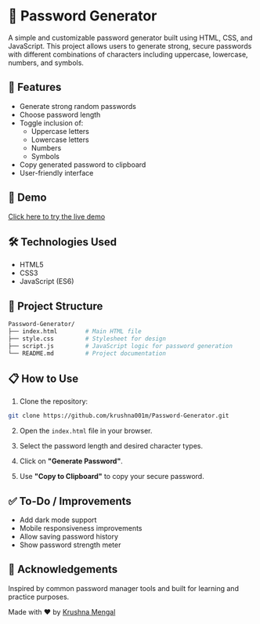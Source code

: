 
# 🔐 Password Generator

A simple and customizable password generator built using HTML, CSS, and JavaScript. This project allows users to generate strong, secure passwords with different combinations of characters including uppercase, lowercase, numbers, and symbols.

## 🌟 Features

- Generate strong random passwords
- Choose password length
- Toggle inclusion of:
  - Uppercase letters
  - Lowercase letters
  - Numbers
  - Symbols
- Copy generated password to clipboard
- User-friendly interface

## 🚀 Demo

[Click here to try the live demo](https://krushna001m.github.io/Password-Generator/)


## 🛠️ Technologies Used

- HTML5
- CSS3
- JavaScript (ES6)

## 📂 Project Structure

```bash
Password-Generator/
├── index.html        # Main HTML file
├── style.css         # Stylesheet for design
├── script.js         # JavaScript logic for password generation
└── README.md         # Project documentation
````

## 📋 How to Use

1. Clone the repository:

```bash
git clone https://github.com/krushna001m/Password-Generator.git
```

2. Open the `index.html` file in your browser.

3. Select the password length and desired character types.

4. Click on **"Generate Password"**.

5. Use **"Copy to Clipboard"** to copy your secure password.

## ✅ To-Do / Improvements

* Add dark mode support
* Mobile responsiveness improvements
* Allow saving password history
* Show password strength meter

## 🙌 Acknowledgements

Inspired by common password manager tools and built for learning and practice purposes.



Made with ❤️ by [Krushna Mengal](https://github.com/krushna001m)

```
